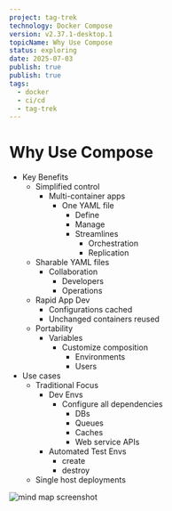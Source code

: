 ```yaml
---
project: tag-trek
technology: Docker Compose
version: v2.37.1-desktop.1
topicName: Why Use Compose
status: exploring
date: 2025-07-03
publish: true
publish: true
tags:
  - docker
  - ci/cd
  - tag-trek
---
```


# Why Use Compose
- Key Benefits
    - Simplified control
        - Multi-container apps
            - One YAML file
                - Define
                - Manage
                - Streamlines
                    - Orchestration
                    - Replication
    - Sharable YAML files
        - Collaboration
            - Developers
            - Operations
    - Rapid App Dev
        - Configurations cached
        - Unchanged containers reused
    - Portability
        - Variables
            - Customize composition
                - Environments
                 - Users
 - Use cases
     - Traditional Focus
         - Dev Envs
             - Configure all dependencies
                 - DBs
                 - Queues
                 - Caches
                 - Web service APIs
         - Automated Test Envs
             - create
             - destroy
     - Single host deployments

![mind map screenshot](Pasted%20image%2020250703144256.png)